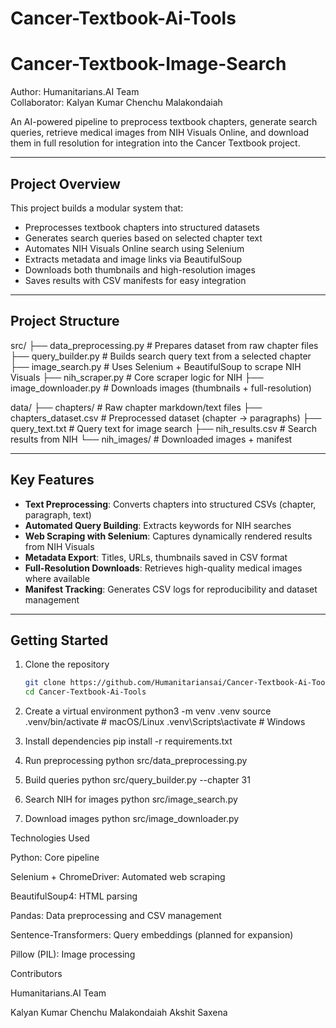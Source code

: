 # Cancer-Textbook-Ai-Tools
# Cancer-Textbook-Image-Search  
Author: Humanitarians.AI Team  
Collaborator: Kalyan Kumar Chenchu Malakondaiah  

An AI-powered pipeline to preprocess textbook chapters, generate search queries, retrieve medical images from NIH Visuals Online, and download them in full resolution for integration into the Cancer Textbook project.  

---

## Project Overview  
This project builds a modular system that:  

- Preprocesses textbook chapters into structured datasets  
- Generates search queries based on selected chapter text  
- Automates NIH Visuals Online search using Selenium  
- Extracts metadata and image links via BeautifulSoup  
- Downloads both thumbnails and high-resolution images  
- Saves results with CSV manifests for easy integration  

---

## Project Structure  

src/
├── data_preprocessing.py # Prepares dataset from raw chapter files
├── query_builder.py # Builds search query text from a selected chapter
├── image_search.py # Uses Selenium + BeautifulSoup to scrape NIH Visuals
├── nih_scraper.py # Core scraper logic for NIH
├── image_downloader.py # Downloads images (thumbnails + full-resolution)

data/
├── chapters/ # Raw chapter markdown/text files
├── chapters_dataset.csv # Preprocessed dataset (chapter → paragraphs)
├── query_text.txt # Query text for image search
├── nih_results.csv # Search results from NIH
└── nih_images/ # Downloaded images + manifest


---

## Key Features  
- **Text Preprocessing**: Converts chapters into structured CSVs (chapter, paragraph, text)  
- **Automated Query Building**: Extracts keywords for NIH searches  
- **Web Scraping with Selenium**: Captures dynamically rendered results from NIH Visuals  
- **Metadata Export**: Titles, URLs, thumbnails saved in CSV format  
- **Full-Resolution Downloads**: Retrieves high-quality medical images where available  
- **Manifest Tracking**: Generates CSV logs for reproducibility and dataset management  

---

## Getting Started  
1. Clone the repository  
   ```bash
   git clone https://github.com/Humanitariansai/Cancer-Textbook-Ai-Tools.git
   cd Cancer-Textbook-Ai-Tools

2. Create a virtual environment
python3 -m venv .venv
source .venv/bin/activate   # macOS/Linux
.venv\Scripts\activate      # Windows

3. Install dependencies
pip install -r requirements.txt

4. Run preprocessing
python src/data_preprocessing.py

5. Build queries
python src/query_builder.py --chapter 31

6. Search NIH for images
python src/image_search.py

7. Download images
python src/image_downloader.py

Technologies Used

Python: Core pipeline

Selenium + ChromeDriver: Automated web scraping

BeautifulSoup4: HTML parsing

Pandas: Data preprocessing and CSV management

Sentence-Transformers: Query embeddings (planned for expansion)

Pillow (PIL): Image processing

Contributors

Humanitarians.AI Team

Kalyan Kumar Chenchu Malakondaiah
Akshit Saxena


